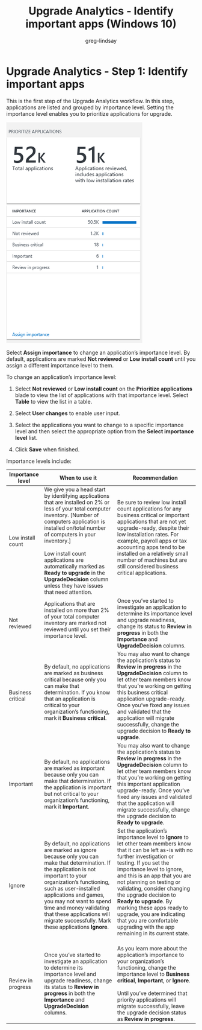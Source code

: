 ﻿---
title: Upgrade Analytics - Identify important apps (Windows 10)
description: Describes how to prepare your environment so that you can use Upgrade Analytics to manage Windows upgrades.
ms.prod: w10
author: greg-lindsay
---

# Upgrade Analytics - Step 1: Identify important apps

This is the first step of the Upgrade Analytics workflow. In this step, applications are listed and grouped by importance level. Setting the importance level enables you to prioritize applications for upgrade.

<!-- PRESERVING ORIGINAL IMAGE CODING JUST IN CASE
<img src="media/image5.png" width="213" height="345" />
-->

![Prioritize applications](images/upgrade-analytics-prioritize.png)

Select **Assign importance** to change an application’s importance level. By default, applications are marked **Not reviewed** or **Low install count** until you assign a different importance level to them.

To change an application’s importance level:

1.  Select **Not reviewed** or **Low install count** on the **Prioritize applications** blade to view the list of applications with that importance level. Select **Table** to view the list in a table.

2.  Select **User changes** to enable user input.

3.  Select the applications you want to change to a specific importance level and then select the appropriate option from the **Select importance level** list.

4.  Click **Save** when finished.

Importance levels include:

| Importance level   | When to use it   | Recommendation   |
|--------------------|------------------|------------------|
| Low install count  | We give you a head start by identifying applications that are installed on 2% or less of your total computer inventory. \[Number of computers application is installed on/total number of computers in your inventory.\]<br><br>Low install count applications are automatically marked as **Ready to upgrade** in the **UpgradeDecision** column unless they have issues that need attention.<br> | Be sure to review low install count applications for any business critical or important applications that are not yet upgrade-ready, despite their low installation rates. For example, payroll apps or tax accounting apps tend to be installed on a relatively small number of machines but are still considered business critical applications.<br><br>                                                                                                                                                                                                 |
| Not reviewed       | Applications that are installed on more than 2% of your total computer inventory are marked not reviewed until you set their importance level.<br><br>                                                                                                                                              | Once you’ve started to investigate an application to determine its importance level and upgrade readiness, change its status to **Review in progress** in both the **Importance** and **UpgradeDecision** columns.                                                                                                                                                                      |
| Business critical  | By default, no applications are marked as business critical because only you can make that determination. If you know that an application is critical to your organization’s functioning, mark it **Business critical**. <br><br>                                                                                                                                                                    | You may also want to change the application’s status to **Review in progress** in the **UpgradeDecision** column to let other team members know that you’re working on getting this business critical application upgrade-ready. Once you’ve fixed any issues and validated that the application will migrate successfully, change the upgrade decision to **Ready to upgrade**. <br> |
| Important          | By default, no applications are marked as important because only you can make that determination. If the application is important but not critical to your organization’s functioning, mark it **Important**.                                                                                                                                                                          | You may also want to change the application’s status to **Review in progress** in the **UpgradeDecision** column to let other team members know that you’re working on getting this important application upgrade-ready. Once you’ve fixed any issues and validated that the application will migrate successfully, change the upgrade decision to **Ready to upgrade**. <br>         |
| Ignore             | By default, no applications are marked as ignore because only you can make that determination. If the application is not important to your organization’s functioning, such as user-installed applications and games, you may not want to spend time and money validating that these applications will migrate successfully. Mark these applications **Ignore**. <br>                                  | Set the application’s importance level to **Ignore** to let other team members know that it can be left as-is with no further investigation or testing. If you set the importance level to ignore, and this is an app that you are not planning on testing or validating, consider changing the upgrade decision to **Ready to upgrade**.  By marking these apps ready to upgrade, you are indicating that you are comfortable upgrading with the app remaining in its current state.<br><br>                                                                       |
| Review in progress | Once you’ve started to investigate an application to determine its importance level and upgrade readiness, change its status to **Review in progress** in both the **Importance** and **UpgradeDecision** columns.<br>                                                                                                                                                                                 | As you learn more about the application’s importance to your organization’s functioning, change the importance level to **Business critical**, **Important**, or **Ignore**.<br><br>Until you’ve determined that priority applications will migrate successfully, leave the upgrade decision status as **Review in progress**. <br>                                               |

